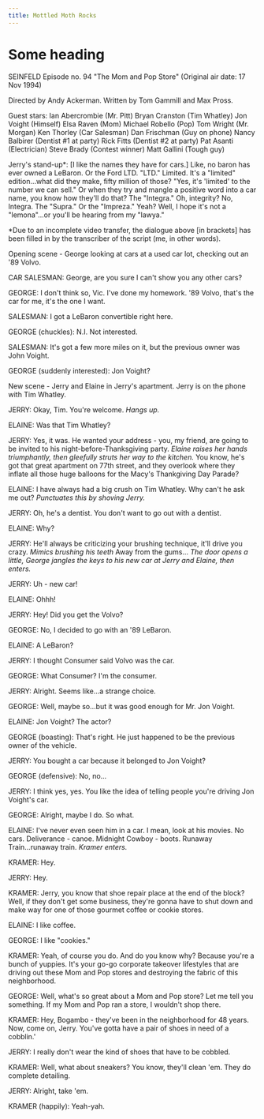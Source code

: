 ```yaml
---
title: Mottled Moth Rocks
---
```


# Some heading

SEINFELD Episode no. 94 "The Mom and Pop Store" (Original air date: 17 Nov 1994)

Directed by Andy Ackerman. Written by Tom Gammill and Max Pross.

Guest stars:
    Ian Abercrombie (Mr. Pitt)
    Bryan Cranston (Tim Whatley)
    Jon Voight (Himself)
    Elsa Raven (Mom)
    Michael Robello (Pop)
    Tom Wright (Mr. Morgan)
    Ken Thorley (Car Salesman)
    Dan Frischman (Guy on phone)
    Nancy Balbirer (Dentist #1 at party)
    Rick Fitts (Dentist #2 at party)
    Pat Asanti (Electrician)
    Steve Brady (Contest winner)
    Matt Gallini (Tough guy)


Jerry's stand-up*: [I like the names they have for cars.] Like, no baron has ever owned a LeBaron. Or the Ford LTD. "LTD." Limited. It's a "limited" edition...what did they make, fifty million of those? "Yes, it's 'limited' to the number we can sell." Or when they try and mangle a positive word into a car name, you know how they'll do that? The "Integra." Oh, integrity? No, Integra. The "Supra." Or the "Impreza." Yeah? Well, I hope it's not a "lemona"...or you'll be hearing from my "lawya."

*Due to an incomplete video transfer, the dialogue above [in brackets] has been filled in by the transcriber of the script (me, in other words).


Opening scene - George looking at cars at a used car lot, checking out an '89 Volvo.

CAR SALESMAN: George, are you sure I can't show you any other cars?

GEORGE: I don't think so, Vic. I've done my homework. '89 Volvo, that's the car for me, it's the one I want.

SALESMAN: I got a LeBaron convertible right here.

GEORGE (chuckles): N.I. Not interested.

SALESMAN: It's got a few more miles on it, but the previous owner was John Voight.

GEORGE (suddenly interested): Jon Voight?


New scene - Jerry and Elaine in Jerry's apartment. Jerry is on the phone with Tim Whatley.

JERRY: Okay, Tim. You're welcome. *Hangs up.*

ELAINE: Was that Tim Whatley?

JERRY: Yes, it was. He wanted your address - you, my friend, are going to be invited to his night-before-Thanksgiving party. *Elaine raises her hands triumphantly, then gleefully struts her way to the kitchen.* You know, he's got that great apartment on 77th street, and they overlook where they inflate all those huge balloons for the Macy's Thankgiving Day Parade?

ELAINE: I have always had a big crush on Tim Whatley. Why can't he ask me out? *Punctuates this by shoving Jerry.*

JERRY: Oh, he's a dentist. You don't want to go out with a dentist.

ELAINE: Why?

JERRY: He'll always be criticizing your brushing technique, it'll drive you crazy. *Mimics brushing his teeth* Away from the gums... *The door opens a little, George jangles the keys to his new car at Jerry and Elaine, then enters.*

JERRY: Uh - new car!

ELAINE: Ohhh! 

JERRY: Hey! Did you get the Volvo?

GEORGE: No, I decided to go with an '89 LeBaron.

ELAINE: A LeBaron?

JERRY: I thought Consumer said Volvo was the car.

GEORGE: What Consumer? I'm the consumer.

JERRY: Alright. Seems like...a strange choice.

GEORGE: Well, maybe so...but it was good enough for Mr. Jon Voight.

ELAINE: Jon Voight? The actor?

GEORGE (boasting): That's right. He just happened to be the previous owner of the vehicle.

JERRY: You bought a car because it belonged to Jon Voight?

GEORGE (defensive): No, no...

JERRY: I think yes, yes. You like the idea of telling people you're driving Jon Voight's car.

GEORGE: Alright, maybe I do. So what.

ELAINE: I've never even seen him in a car. I mean, look at his movies. No cars. Deliverance - canoe. Midnight Cowboy - boots. Runaway Train...runaway train. *Kramer enters.*

KRAMER: Hey.

JERRY: Hey.

KRAMER: Jerry, you know that shoe repair place at the end of the block? Well, if they don't get some business, they're gonna have to shut down and make way for one of those gourmet coffee or cookie stores.

ELAINE: I like coffee.

GEORGE: I like "cookies."

KRAMER: Yeah, of course you do. And do you know why? Because you're a bunch of yuppies. It's your go-go corporate takeover lifestyles that are driving out these Mom and Pop stores and destroying the fabric of this neighborhood.

GEORGE: Well, what's so great about a Mom and Pop store? Let me tell you something. If my Mom and Pop ran a store, I wouldn't shop there.

KRAMER: Hey, Bogambo - they've been in the neighborhood for 48 years. Now, come on, Jerry. You've gotta have a pair of shoes in need of a cobblin.'

JERRY: I really don't wear the kind of shoes that have to be cobbled.

KRAMER: Well, what about sneakers? You know, they'll clean 'em. They do complete detailing.

JERRY: Alright, take 'em.

KRAMER (happily): Yeah-yah.

